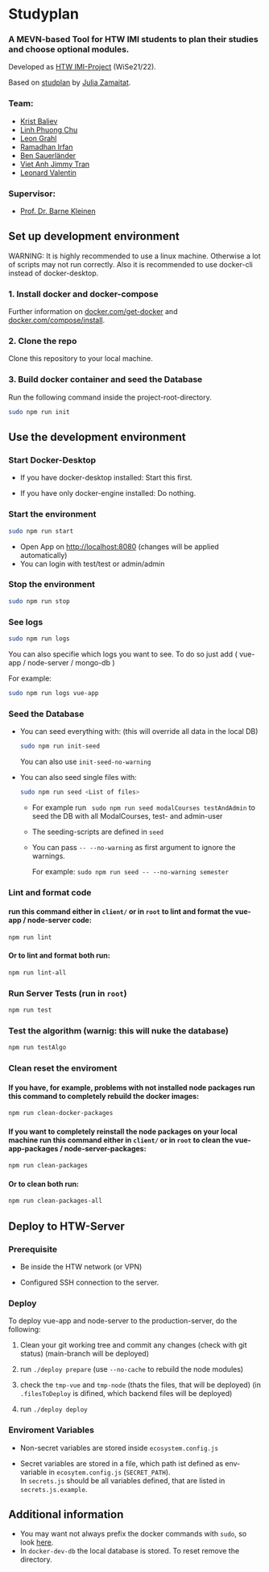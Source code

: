 # Studyplan
### A MEVN-based Tool for HTW IMI students to plan their studies and choose optional modules.


Developed as [HTW IMI-Project](https://imi-bachelor.htw-berlin.de/showtime/) (WiSe21/22).

Based on [studplan](https://github.com/JuliaZamaitat/studyplan) by [Julia Zamaitat](https://github.com/JuliaZamaitat).

### Team:
* [Krist Baliev](https://github.com/FlyingBaum) 
* [Linh Phuong Chu](https://github.com/ChuChuPL)
* [Leon Grahl](https://github.com/nt2743) 
* [Ramadhan Irfan](https://github.com/Devianirfan) 
* [Ben Sauerländer](https://github.com/BenSauerlaender) 
* [Viet Anh Jimmy Tran](https://github.com/jimmy080900) 
* [Leonard Valentin](https://github.com/LennoxCode) 

### Supervisor:
* [Prof. Dr. Barne Kleinen](https://github.com/bkleinen)


## Set up development environment

WARNING: It is highly recommended to use a linux machine. Otherwise a lot of scripts may not run correctly. Also it is recommended to use docker-cli instead of docker-desktop.

### 1. Install docker and docker-compose
Further information on [docker.com/get-docker](https://docs.docker.com/get-docker/) and [docker.com/compose/install](https://docs.docker.com/compose/install/).

### 2. Clone the repo
Clone this repository to your local machine.

### 3. Build docker container and seed the Database
Run the following command inside the project-root-directory.

```bash
sudo npm run init
```
## Use the development environment

### Start Docker-Desktop
* If you have docker-desktop installed: Start this first.

* If you have only docker-engine installed: Do nothing.

### Start the environment
```bash
sudo npm run start
```
* Open App on [http://localhost:8080](http://localhost:8080) (changes will be applied automatically)
* You can login with test/test or admin/admin

### Stop the environment
```bash
sudo npm run stop
```
### See logs
```bash
sudo npm run logs
```

You can also specifie which logs you want to see. To do so just add ( vue-app / node-server / mongo-db )

For example:
```bash
sudo npm run logs vue-app
```

### Seed the Database
- You can seed everything with: (this will override all data in the  local DB)

    ```bash
    sudo npm run init-seed
    ```
    You can also use ```init-seed-no-warning ```

- You can also seed single files with:
    ```bash
    sudo npm run seed <List of files>
    ```
    - For example run ``` sudo npm run seed modalCourses testAndAdmin``` to seed the DB with all ModalCourses, test- and admin-user
    - The seeding-scripts are defined in ```seed```
    - You can pass ```-- --no-warning``` as first argument to ignore the warnings. 
        
        For example: ```sudo npm run seed -- --no-warning semester```

### Lint and format code

#### run this command either in ```client/``` or in ```root``` to lint and format the vue-app / node-server code: 
```bash
npm run lint
```

#### Or to lint and format both run:
```bash
npm run lint-all
```

### Run Server Tests (run in ```root```)
```bash
npm run test
```

### Test the algorithm (warnig: this will nuke the database)
```bash
npm run testAlgo
```

### Clean reset the enviroment
#### If you have, for example, problems with not installed node packages run this command to completely rebuild the docker images:
```bash
npm run clean-docker-packages
```

#### If you want to completely reinstall the node packages on your local machine run this command either in ```client/``` or in ```root``` to clean the vue-app-packages / node-server-packages:
```bash
npm run clean-packages
```

#### Or to clean both run:
```bash
npm run clean-packages-all
```

## Deploy to HTW-Server

### Prerequisite

* Be inside the HTW network (or VPN)

* Configured SSH connection to the server.

### Deploy

To deploy vue-app and node-server to the production-server, do the following:

1. Clean your git working tree and commit any changes (check with git status) (main-branch will be deployed)

2. run ```./deploy prepare``` (use ```--no-cache``` to rebuild the node modules)

3. check the ```tmp-vue``` and ```tmp-node``` (thats the files, that will be deployed) (in ```.filesToDeploy``` is difined, which backend files will be deployed)

4. run ```./deploy deploy```

### Enviroment Variables

- Non-secret variables are stored inside ```ecosystem.config.js```

* Secret variables are stored in a file, which path ist defined as env-variable in ```ecosytem.config.js``` (```SECRET_PATH```).  
In ```secrets.js``` should be all variables defined, that are listed in ```secrets.js.example```.

## Additional information
* You may want not always prefix the docker commands with ```sudo```, so look [here](https://docs.docker.com/engine/install/linux-postinstall/).
* In ```docker-dev-db``` the local database is stored. To reset remove the directory.